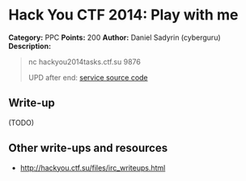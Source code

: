 # Hack You CTF 2014: Play with me

**Category:** PPC
**Points:** 200
**Author:** Daniel Sadyrin (cyberguru)
**Description:**

> nc hackyou2014tasks.ctf.su 9876
>
> UPD after end: [service source code](ppc200.py)

## Write-up

(TODO)

## Other write-ups and resources

* <http://hackyou.ctf.su/files/irc_writeups.html>
